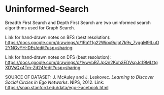 # Uninformed-Search

Breadth First Search and Depth First Search are two uninformed search algorithms used for Graph Search.


Link for hand-drawn notes on BFS (best resolution): https://docs.google.com/drawings/d/1Ra111g22Wipx9ujbt7k9v_7vggM9ILuO2YNGvYH-DEs/edit?usp=sharing

Link for hand-drawn notes on DFS (best resolution): https://docs.google.com/drawings/d/1vwvbBZJpQn2Koh3EDVspJc19MLttgXDVsQx4Tm-Zd24/edit?usp=sharing

SOURCE OF DATASET:
J. McAuley and J. Leskovec. _Learning to Discover Social Circles in Ego Networks_. NIPS, 2012.
Link: https://snap.stanford.edu/data/ego-Facebook.html

